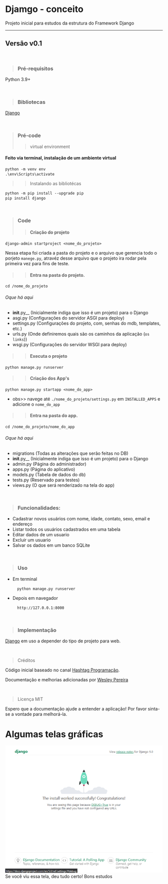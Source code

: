 # Djamgo - conceito
Projeto inicial para estudos da estrutura do Framework Django

---

## Versão v0.1

&nbsp;

> ### Pré-requisitos

Python 3.9+
 
&nbsp;
  
> ### Bibliotecas
 
[Django](https://docs.djangoproject.com/en/5.0/)

&nbsp;

> ### Pré-code
> > virtual environment
#### Feito via terminal, instalação de um ambiente virtual
    python -m venv env
    .\env\Scripts\activate

> > Instalando as bibliotécas

    python -m pip install --upgrade pip
    pip install django 

&nbsp;
> ### Code
> > #### Criação do projeto
 
    django-admin startproject <nome_do_projeto>
Nessa etapa foi criada a pasta do projeto e o arquivo que gerencia todo o porjeto `manege.py`, atravéz desse arquivo que o projeto ira rodar pela primeira vez para fins de teste.

>> #### Entra na pasta do projeto.

    cd /nome_do_projeto

###### Oque há aqui

* __init__.py__ (Inicialmente indiga que isso é um projeto) para o Django
* asgi.py (Configurações do servidor ASGI para deploy)
* settings.py (Configurações do projeto, com, senhas do mdb, templates, etc.)
* urls.py (Onde definiremos quais são os caminhos da aplicação (`os links`)) 
* wsgi.py (Configurações do servidor WSGI para deploy)
&nbsp;

>> #### Executa o projeto

    python manage.py runserver

>> #### Criação dos App's

    python manage.py startapp <nome_do_app>
* obs>> navege até ``./nome_do_projeto/settings.py``
em `INSTALLED_APPS` e adicione o `nome_do_app`

>> #### Entra na pasta do app.

    cd /nome_do_projeto/nome_do_app

###### Oque há aqui
* migrations (Todas as alterações que serão feitas no DB)
* __init__.py__ (Inicialmente indiga que isso é um projeto) para o Django
* admin.py (Página do administrador)
* apps.py (Página do aplicativo)
* models.py (Tabela de dados do db)
* tests.py (Reservado para testes)
* views.py (O que será renderizado na tela do app)


&nbsp;
&nbsp;

> ### Funcionalidades:

* Cadastrar novos usuários com nome, idade, contato, sexo, email e endereço
* Listar todos os usuários cadastrados em uma tabela
* Editar dados de um usuario
* Excluir um usuario
* Salvar os dados em um banco SQLite

&nbsp;
&nbsp;

> ### Uso
* Em terminal
  
        python manage.py runserver

* Depois em navegador
  
        http://127.0.0.1:8000

&nbsp;

> ### Implementação

 [Django](https://docs.djangoproject.com/en/5.0/) em uso a depender do tipo de projeto para web.

&nbsp;
&nbsp;

> Créditos


Código inicial baseado no canal [Hashtag Programação](https://www.youtube.com/watch?v=4u0aI-90KnU).


Documentação e melhorias adicionadas por [Wesley Pereira](https://github.com/wesleyp846)



&nbsp;
> Licença
MIT


Espero que a documentação ajude a entender a aplicação! Por favor sinta-se a vontade para melhorá-la.


# Algumas telas gráficas


![Se esta vendo essa imagem, deu tudo certo](<Captura de tela 2023-12-24 121034.png>)
Se você viu essa tela, deu tudo certo! Bons estudos